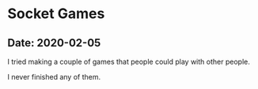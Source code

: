 # Socket Games

## Date: 2020-02-05

I tried making a couple of games that people could play with other people.

I never finished any of them.